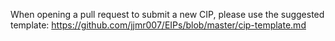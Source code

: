 When opening a pull request to submit a new CIP, please use the suggested template: https://github.com/jjmr007/EIPs/blob/master/cip-template.md